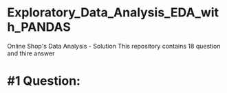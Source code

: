 # Exploratory_Data_Analysis_EDA_with_PANDAS
Online Shop's Data Analysis - Solution
This repository contains 18 question and thire answer 
<h1> #1 Question:</h1>
